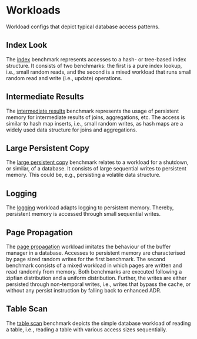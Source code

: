 # Workloads
Workload configs that depict typical database access patterns.
## Index Look
The [index](indexing.yaml) benchmark represents accesses to a hash- or tree-based index structure.
It consists of two benchmarks: the first is a pure index lookup, i.e., small random reads, and the second is a mixed workload that runs small random read and write (i.e., update) operations.
## Intermediate Results
The [intermediate results](intermediate_result.yaml) benchmark represents the usage of persistent memory for intermediate results of joins, aggregations, etc.
The access is similar to hash map inserts, i.e., small random writes, as hash maps are a widely used data structure for joins and aggregations.
## Large Persistent Copy
The [large persistent copy](large_persistent_copy.yaml) benchmark relates to a workload for a shutdown, or similar, of a database.
It consists of large sequential writes to persistent memory.
This could be, e.g., persisting a volatile data structure.
## Logging
The [logging](logging.yaml) workload adapts logging to persistent memory.
Thereby, persistent memory is accessed through small sequential writes. 
## Page Propagation
The [page propagation](page_propagation.yaml) workload imitates the behaviour of the buffer manager in a database.
Accesses to persistent memory are characterised by page sized random writes for the first benchmark.
The second benchmark consists of a mixed workload in which pages are written and read randomly from memory.
Both benchmarks are executed following a zipfian distribution and a uniform distribution.
Further, the writes are either persisted through non-temporal writes, i.e., writes that bypass the cache, or without any persist instruction by falling back to enhanced ADR.
## Table Scan
The [table scan](table_scan.yaml) benchmark depicts the simple database workload of reading a table, i.e., reading a table with various access sizes sequentially.
